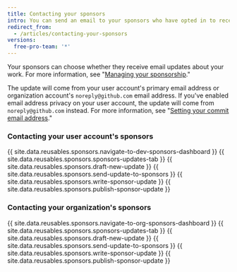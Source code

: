 ```yaml
---
title: Contacting your sponsors
intro: You can send an email to your sponsors who have opted in to receive updates about your work.
redirect_from:
  - /articles/contacting-your-sponsors
versions:
  free-pro-team: '*'
---
```


Your sponsors can choose whether they receive email updates about your work. For more information, see "[Managing your sponsorship](/articles/managing-your-sponsorship)."

The update will come from your user account's primary email address or organization account's `noreply@github.com` email address. If you've enabled email address privacy on your user account, the update will come from `noreply@github.com` instead. For more information, see "[Setting your commit email address](/articles/setting-your-commit-email-address)."

### Contacting your user account's sponsors

{{ site.data.reusables.sponsors.navigate-to-dev-sponsors-dashboard }}
{{ site.data.reusables.sponsors.sponsors-updates-tab }}
{{ site.data.reusables.sponsors.draft-new-update }}
{{ site.data.reusables.sponsors.send-update-to-sponsors }}
{{ site.data.reusables.sponsors.write-sponsor-update }}
{{ site.data.reusables.sponsors.publish-sponsor-update }}

### Contacting your organization's sponsors

{{ site.data.reusables.sponsors.navigate-to-org-sponsors-dashboard }}
{{ site.data.reusables.sponsors.sponsors-updates-tab }}
{{ site.data.reusables.sponsors.draft-new-update }}
{{ site.data.reusables.sponsors.send-update-to-sponsors }}
{{ site.data.reusables.sponsors.write-sponsor-update }}
{{ site.data.reusables.sponsors.publish-sponsor-update }}

